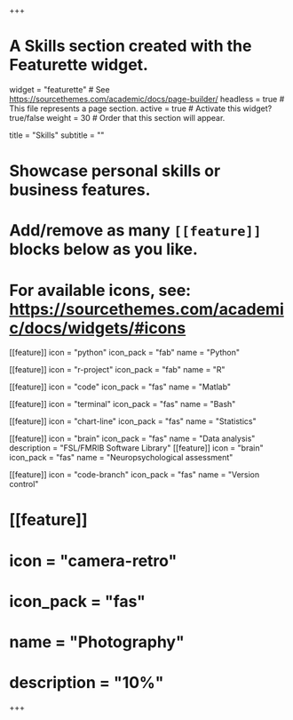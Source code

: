 +++
# A Skills section created with the Featurette widget.
widget = "featurette"  # See https://sourcethemes.com/academic/docs/page-builder/
headless = true  # This file represents a page section.
active = true  # Activate this widget? true/false
weight = 30  # Order that this section will appear.

title = "Skills"
subtitle = ""

# Showcase personal skills or business features.
# 
# Add/remove as many `[[feature]]` blocks below as you like.
# 
# For available icons, see: https://sourcethemes.com/academic/docs/widgets/#icons

[[feature]]
  icon = "python"
  icon_pack = "fab"
  name = "Python"
 
[[feature]]
  icon = "r-project"
  icon_pack = "fab"
  name = "R"

[[feature]]
  icon = "code"
  icon_pack = "fas"
  name = "Matlab"

[[feature]]
  icon = "terminal"
  icon_pack = "fas"
  name = "Bash"

[[feature]]
  icon = "chart-line"
  icon_pack = "fas"
  name = "Statistics"

[[feature]]
  icon = "brain"
  icon_pack = "fas"
  name = "Data analysis"
  description = "FSL/FMRIB Software Library"
[[feature]]
  icon = "brain"
  icon_pack = "fas"
  name = "Neuropsychological assessment"

[[feature]]
  icon = "code-branch"
  icon_pack = "fas"
  name = "Version control"

# [[feature]]
#  icon = "camera-retro"
#  icon_pack = "fas"
#  name = "Photography"
#  description = "10%"

+++

